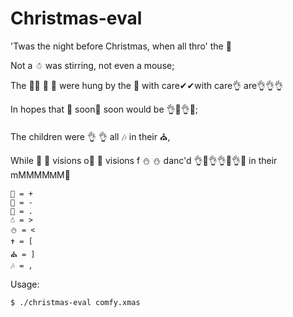 Christmas-eval
==============

'Twas the night before Christmas, when all thro' the 🎁

Not a ☃ was stirring, not even a mouse;

The 🎁🎁 🎁 🎁  were hung by the 🎄 with care✔✔with care👌 are👌👌👌

In hopes that 🎅 soon🎅 soon would be 👌👀👌👀;

The children were 👌 👌 all 🎶 in their ⛪,

While 🎁 🎁 visions o🎁 🎁 visions f ⛄ ⛄ danc'd 👌👀👌👌👀👌👀 in their mMMMMᎷМ💯

```
🎄 = +
🎁 = -
🎅 = .
☃ = >
⛄ = <
✝ = [
⛪ = ]
🎶 = ,
```

Usage:

```bash
$ ./christmas-eval comfy.xmas
```
